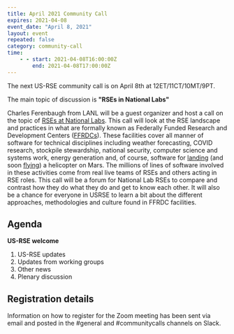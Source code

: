 ```yaml
---
title: April 2021 Community Call
expires: 2021-04-08
event_date: "April 8, 2021"
layout: event
repeated: false
category: community-call
time:
    - - start: 2021-04-08T16:00:00Z
        end: 2021-04-08T17:00:00Z
---
```


The next US-RSE community call is on April 8th at 12ET/11CT/10MT/9PT.

The main topic of discussion is
**"RSEs in National Labs"**

Charles Ferenbaugh from LANL will be a guest organizer and host a call
on the topic of [RSEs at National Labs](https://github.com/USRSE/monthly-community-calls/issues/7).
This call will look at the RSE landscape and practices in what are
formally known as Federally Funded Research and Development Centers ([FFRDCs](https://www.nsf.gov/statistics/ffrdclist/)).
These facilities cover all manner of software for technical disciplines including
weather forecasting, COVID research, stockpile stewardship, 
national security, computer science and systems work, energy generation and, of course, software for [landing](https://www.youtube.com/watch?v=4czjS9h4Fpg) 
(and soon [flying](https://www.youtube.com/watch?v=AYjknNxGuJw)) a helicopter on Mars. 
The millions of lines of software involved in these activities come from real live teams of RSEs and 
others acting in RSE roles. This call will be a forum for National Lab 
RSEs to compare and contrast how they do what they do and get to know each other. It will also be a chance for
everyone in USRSE to learn a bit about the different approaches,
methodologies and culture found in FFRDC facilities.

## Agenda

**US-RSE welcome**  
 1. US-RSE updates
 1. Updates from working groups
 1. Other news
 1. Plenary discussion


## Registration details
Information on how to register for the Zoom meeting has been sent via email and posted in the #general and #communitycalls channels on Slack.
